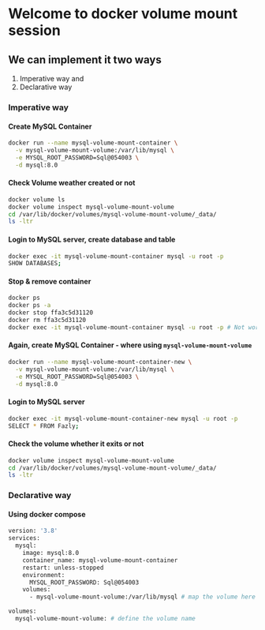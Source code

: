# Welcome to docker volume mount session

## We can implement it two ways

1. Imperative way and
2. Declarative way

### Imperative way

#### Create MySQL Container

```bash
docker run --name mysql-volume-mount-container \
  -v mysql-volume-mount-volume:/var/lib/mysql \
  -e MYSQL_ROOT_PASSWORD=Sql@054003 \
  -d mysql:8.0
```

#### Check Volume weather created or not

```bash
docker volume ls
docker volume inspect mysql-volume-mount-volume
cd /var/lib/docker/volumes/mysql-volume-mount-volume/_data/
ls -ltr
```

#### Login to MySQL server, create database and table

```bash
docker exec -it mysql-volume-mount-container mysql -u root -p
SHOW DATABASES;
```

#### Stop & remove container

```bash
docker ps
docker ps -a
docker stop ffa3c5d31120
docker rm ffa3c5d31120
docker exec -it mysql-volume-mount-container mysql -u root -p # Not working due container not exits now
```

#### Again, create MySQL Container - where using `mysql-volume-mount-volume`

```bash
docker run --name mysql-volume-mount-container-new \
  -v mysql-volume-mount-volume:/var/lib/mysql \
  -e MYSQL_ROOT_PASSWORD=Sql@054003 \
  -d mysql:8.0
```

#### Login to MySQL server

```bash
docker exec -it mysql-volume-mount-container-new mysql -u root -p
SELECT * FROM Fazly;
```

#### Check the volume whether it exits or not

```bash
docker volume inspect mysql-volume-mount-volume
cd /var/lib/docker/volumes/mysql-volume-mount-volume/_data/
ls -ltr
```

### Declarative way

#### Using docker compose

```bash
version: '3.8'
services:
  mysql:
    image: mysql:8.0
    container_name: mysql-volume-mount-container
    restart: unless-stopped
    environment:
      MYSQL_ROOT_PASSWORD: Sql@054003
    volumes:
      - mysql-volume-mount-volume:/var/lib/mysql # map the volume here

volumes:
  mysql-volume-mount-volume: # define the volume name
```
